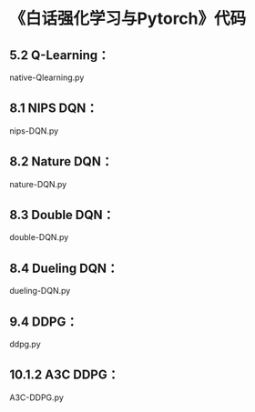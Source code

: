 # 《白话强化学习与Pytorch》代码

## 5.2 Q-Learning：

native-Qlearning.py

## 8.1 NIPS DQN：

nips-DQN.py

## 8.2 Nature DQN：

nature-DQN.py

## 8.3 Double DQN：

double-DQN.py

## 8.4 Dueling DQN：

dueling-DQN.py

## 9.4 DDPG：

ddpg.py

## 10.1.2 A3C DDPG：

A3C-DDPG.py